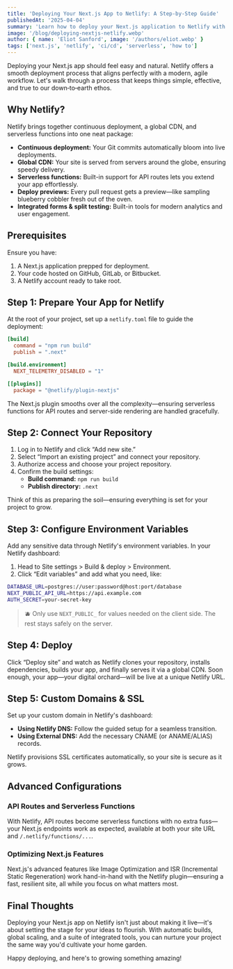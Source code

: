 ```yaml
---
title: 'Deploying Your Next.js App to Netlify: A Step-by-Step Guide'
publishedAt: '2025-04-04'
summary: 'Learn how to deploy your Next.js application to Netlify with continuous deployment, environment variables, and custom domains.'
image: '/blog/deploying-nextjs-netlify.webp'
author: { name: 'Eliot Sanford', image: '/authors/eliot.webp' }
tags: ['next.js', 'netlify', 'ci/cd', 'serverless', 'how to']
---
```


Deploying your Next.js app should feel easy and natural. Netlify offers a smooth deployment process that aligns perfectly with a modern, agile workflow. Let's walk through a process that keeps things simple, effective, and true to our down‐to‐earth ethos.

## Why Netlify?

Netlify brings together continuous deployment, a global CDN, and serverless functions into one neat package:

- **Continuous deployment:** Your Git commits automatically bloom into live deployments.
- **Global CDN:** Your site is served from servers around the globe, ensuring speedy delivery.
- **Serverless functions:** Built-in support for API routes lets you extend your app effortlessly.
- **Deploy previews:** Every pull request gets a preview—like sampling blueberry cobbler fresh out of the oven.
- **Integrated forms & split testing:** Built-in tools for modern analytics and user engagement.

## Prerequisites

Ensure you have:

1. A Next.js application prepped for deployment.
2. Your code hosted on GitHub, GitLab, or Bitbucket.
3. A Netlify account ready to take root.

## Step 1: Prepare Your App for Netlify

At the root of your project, set up a `netlify.toml` file to guide the deployment:

```toml
[build]
  command = "npm run build"
  publish = ".next"

[build.environment]
  NEXT_TELEMETRY_DISABLED = "1"

[[plugins]]
  package = "@netlify/plugin-nextjs"
```

The Next.js plugin smooths over all the complexity—ensuring serverless functions for API routes and server-side rendering are handled gracefully.

## Step 2: Connect Your Repository

1. Log in to Netlify and click “Add new site.”
2. Select “Import an existing project” and connect your repository.
3. Authorize access and choose your project repository.
4. Confirm the build settings:
   - **Build command:** `npm run build`
   - **Publish directory:** `.next`

Think of this as preparing the soil—ensuring everything is set for your project to grow.

## Step 3: Configure Environment Variables

Add any sensitive data through Netlify's environment variables. In your Netlify dashboard:

1. Head to Site settings > Build & deploy > Environment.
2. Click “Edit variables” and add what you need, like:

```bash
DATABASE_URL=postgres://user:password@host:port/database
NEXT_PUBLIC_API_URL=https://api.example.com
AUTH_SECRET=your-secret-key
```

> 🫐 Only use `NEXT_PUBLIC_` for values needed on the client side. The rest stays safely on the server.

## Step 4: Deploy

Click “Deploy site” and watch as Netlify clones your repository, installs dependencies, builds your app, and finally serves it via a global CDN. Soon enough, your app—your digital orchard—will be live at a unique Netlify URL.

## Step 5: Custom Domains & SSL

Set up your custom domain in Netlify's dashboard:

- **Using Netlify DNS:** Follow the guided setup for a seamless transition.
- **Using External DNS:** Add the necessary CNAME (or ANAME/ALIAS) records.

Netlify provisions SSL certificates automatically, so your site is secure as it grows.

## Advanced Configurations

### API Routes and Serverless Functions

With Netlify, API routes become serverless functions with no extra fuss—your Next.js endpoints work as expected, available at both your site URL and `/.netlify/functions/...`.

### Optimizing Next.js Features

Next.js's advanced features like Image Optimization and ISR (Incremental Static Regeneration) work hand-in-hand with the Netlify plugin—ensuring a fast, resilient site, all while you focus on what matters most.

## Final Thoughts

Deploying your Next.js app on Netlify isn't just about making it live—it's about setting the stage for your ideas to flourish. With automatic builds, global scaling, and a suite of integrated tools, you can nurture your project the same way you'd cultivate your home garden.

Happy deploying, and here's to growing something amazing!
